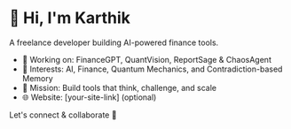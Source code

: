 # 👋 Hi, I'm Karthik

A freelance developer building AI-powered finance tools.

- 🔧 Working on: FinanceGPT, QuantVision, ReportSage & ChaosAgent
- 🌌 Interests: AI, Finance, Quantum Mechanics, and Contradiction-based Memory
- 🎯 Mission: Build tools that think, challenge, and scale
- 🌐 Website: [your-site-link] (optional)

Let's connect & collaborate 🚀
